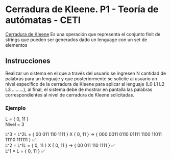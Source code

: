 # Cerradura de Kleene. P1 - Teoría de autómatas - CETI

[Cerradura de Kleene](https://en.wikipedia.org/wiki/Kleene_star) Es una operación que representa el conjunto finit de strings que pueden ser generados dado un lenguage con un set de elementos

## Instrucciones

Realizar un sistema en el que a través del usuario se ingresen N cantidad de palabras para un lenguaje y
que posteriormente se solicite al usuario un nivel específico de la cerradura de Kleene para aplicar al
lenguaje (L0 L1 L2 L3 .........), al final, el sistema debe de mostrar en pantalla las palabras
correspondientes al nivel de cerradura de Kleene solicitadas.

### Ejemplo

L = { 0, 11 }  
Nivel = 3

L^3 = L^2L = { 00 011 110 1111 } X { 0, 11 } -> { 000 0011 0110 01111 1100 11011 11110 111111 } ✅  
L^2 = L^1L = { 0, 11 } X { 0, 11 } -> { 00 011 110 1111 } ✅  
L^1 = L = { 0, 11 } ✅  
